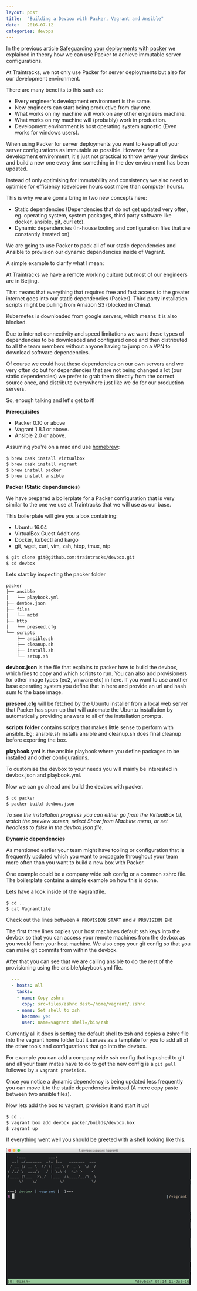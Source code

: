 ```yaml
---
layout: post
title:  "Building a Devbox with Packer, Vagrant and Ansible"
date:   2016-07-12
categories: devops 
---
```


In the previous article [Safeguarding your deployments with packer](/devops/2016/07/05/safeguarding_your_deployments_with_packer) we explained in theory how we can use Packer to achieve immutable server configurations.

At Traintracks, we not only use Packer for server deployments but also for our development environment.

There are many benefits to this such as:

* Every engineer's development environment is the same.
* New engineers can start being productive from day one.
* What works on my machine will work on any other engineers machine.
* What works on my machine will (probably) work in production.
* Development environment is host operating system agnostic (Even works for windows users).

When using Packer for server deployments you want to keep all of your server configurations as immutable as possible. However, for a development environment, it's just not practical to throw away your devbox and build a new one every time something in the dev environment has been updated.

Instead of only optimising for immutability and consistency we also need to optimise for efficiency (developer hours cost more than computer hours).

This is why we are gonna bring in two new concepts here:

* Static dependencies (Dependencies that do not get updated very often, eg. operating system, system packages, third party software like docker, ansible, git, curl etc).
* Dynamic dependencies (In-house tooling and configuration files that are constantly iterated on)

We are going to use Packer to pack all of our static dependencies and Ansible to provision our dynamic dependencies inside of Vagrant.

A simple example to clarify what I mean:

At Traintracks we have a remote working culture but most of our engineers are in Beijing.

That means that everything that requires free and fast access to the greater internet goes into our static dependencies (Packer). Third party installation scripts might be pulling from Amazon S3 (blocked in China).

Kubernetes is downloaded from google servers, which means it is also blocked.

Due to internet connectivity and speed limitations we want these types of dependencies to be downloaded and configured once and then distributed to all the team members without anyone having to jump on a VPN to download software dependencies.

Of course we could host these dependencies on our own servers and we very often do but for dependencies that are not being changed a lot (our static dependencies) we prefer to grab them directly from the correct source once, and distribute everywhere just like we do for our production servers.

So, enough talking and let's get to it!

**Prerequisites**

* Packer 0.10 or above
* Vagrant 1.8.1 or above.
* Ansible 2.0 or above.

Assuming you're on a mac and use [homebrew](http://brew.sh):
```shell
$ brew cask install virtualbox
$ brew cask install vagrant
$ brew install packer
$ brew install ansible
``` 

**Packer (Static dependencies)**

We have prepared a boilerplate for a Packer configuration that is very similar to the one we use at Traintracks that we will use as our base.

This boilerplate will give you a box containing:

* Ubuntu 16.04
* VirtualBox Guest Additions
* Docker, kubectl and kargo
* git, wget, curl, vim, zsh, htop, tmux, ntp

```shell
$ git clone git@github.com:traintracks/devbox.git
$ cd devbox
```
Lets start by inspecting the packer folder
```shell
packer
├── ansible
│   └── playbook.yml
├── devbox.json
├── files
│   └── motd
├── http
│   └── preseed.cfg
└── scripts
    ├── ansible.sh
    ├── cleanup.sh
    ├── install.sh
    └── setup.sh
```
**devbox.json** is the file that explains to packer how to build the devbox, which files to copy and which scripts to run.
You can also add provisioners for other image types (ec2, vmware etc) in here.
If you want to use another base operating system you define that
in here and provide an url and hash sum to the base image.

**preseed.cfg** will be fetched by the Ubuntu installer from a local web server that Packer has spun-up that will automate the Ubuntu installation by automatically providing answers to all of the installation prompts.

**scripts folder** contains scripts that makes little sense to perform with ansible. Eg: ansible.sh installs ansible and cleanup.sh does final cleanup before exporting the box.

**playbook.yml** is the ansible playbook where you define packages to be installed and other configurations.

To customise the devbox to your needs you will mainly be interested in devbox.json and playbook.yml.

Now we can go ahead and build the devbox with packer.
```shell
$ cd packer
$ packer build devbox.json
```
*To see the installation progress you can either go from the VirtualBox UI, watch the preview screen, select Show from Machine menu, or set headless to false in the devbox.json file.*

**Dynamic dependencies**

As mentioned earlier your team might have tooling or configuration that is frequently updated which you want to propagate throughout your team more often than you want to build a new box with Packer.

One example could be a company wide ssh config or a common zshrc file.
The boilerplate contains a simple example on how this is done.

Lets have a look inside of the Vagrantfile.
```shell
$ cd ..
$ cat Vagrantfile
```

Check out the lines between  ```# PROVISION START``` and ```# PROVISION END```

The first three lines copies your host machines default ssh keys into the devbox so that you can access your remote machines from the devbox as you would from your host machine.
We also copy your git config so that you can make git commits from within the devbox.

After that you can see that we are calling ansible to do the rest of the provisioning using the ansible/playbook.yml file.

```yaml
  ---
  - hosts: all
    tasks:
    - name: Copy zshrc
      copy: src=files/zshrc dest=/home/vagrant/.zshrc
    - name: Set shell to zsh
      become: yes
      user: name=vagrant shell=/bin/zsh
```
Currently all it does is setting the default shell to zsh and copies a zshrc file into the vagrant home folder but it serves as a template for you to add all of the other tools and configurations that go into the devbox.

For example you can add a company wide ssh config that is pushed to git and all your team mates have to do to get the new config is a ```git pull``` followed by a ```vagrant provision```.

Once you notice a dynamic dependency is being updated less frequently you can move it to the static dependencies instead (A mere copy paste between two ansible files).

Now lets add the box to vagrant, provision it and start it up!
```shell
$ cd ..
$ vagrant box add devbox packer/builds/devbox.box
$ vagrant up
```

If everything went well you should be greeted with a shell looking like this.

![](/assets/devbox.png)
